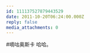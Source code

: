 ```yaml
---
id: 111137527879443529
date: 2011-10-20T06:24:00.000Z
reply: false
media_attachments: 0
---
```


#嘀咕奥斯卡 哈哈。 ​​​​

